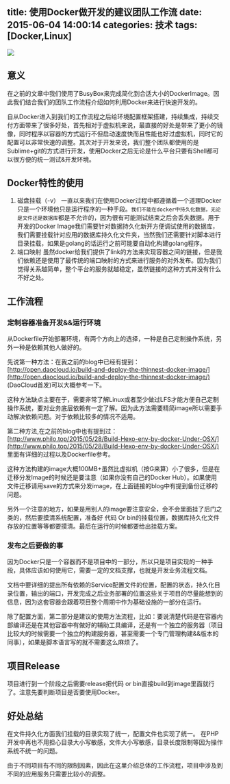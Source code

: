 title: 使用Docker做开发的建议团队工作流
date: 2015-06-04 14:00:14
categories: 技术
tags: [Docker,Linux]
---

![](http://7viiaq.com1.z0.glb.clouddn.com/DockerUbuntu.png)

## 意义
在之前的文章中我们使用了BusyBox来完成简化到合适大小的DockerImage。因此我们结合我们的团队工作流程介绍如何利用Docker来进行快速开发的。

自从Docker进入到我们的工作流程之后给环境配置框架搭建，持续集成，持续交付方面带来了很多好处，首先相对于虚拟机来说，最直接的好处是带来了更小的镜像，同时程序以容器的方式运行不但启动速度快而且性能也好过虚拟机，同时它的配置可以非常快速的调整。其次对于开发来说，我们整个团队都使用的是Sublime+git的方式进行开发，使用Docker之后无论是什么平台只要有Shell都可以很方便的统一测试&开发环境。

## Docker特性的使用
1. 磁盘挂载（-v）
一直以来我们在使用Docker过程中都遵循着一个道理Docker只是一个环境他只是运行程序的一种手段。`我们不能在docker中持久化数据，无论是文件还是数据库`都是不允许的，因为很有可能测试结束之后会丢失数据。用于开发的Docker Image我们需要针对数据持久化新开方便调试使用的数据库，我们需要挂载针对应用的数据库持久化文件夹，当然我们还需要针对脚本进行目录挂载，如果是golang的话运行之前可能要自动化构建golang程序。
2. 端口映射
虽然docker给我们提供了link的方法来实现容器之间的链接，但是我们依赖还是使用了最传统的端口映射的方式来进行服务的对外发布。因为我们觉得关系越简单，整个平台的服务就越稳定，虽然链接的这种方式并没有什么不好之处。


## 工作流程

### 定制容器准备开发&&运行环境
从Dockerfile开始部署环境，有两个方向上的选择，一种是自己定制操作系统，另外一种是依赖其他人做好的。

先说第一种方法：在我之前的blog中已经有提到：[http://open.daocloud.io/build-and-deploy-the-thinnest-docker-image/](http://open.daocloud.io/build-and-deploy-the-thinnest-docker-image/) (DaoCloud首发)可以大概参考一下。

这种方法缺点主要在于，需要非常了解Linux或者至少做过LFS才能方便自己定制操作系统，要对业务底层依赖有一定了解。因为此方法需要精简image所以需要手动解决依赖问题。对于依赖比较多的情况不适用。

第二种方法,在之前的blog中也有提到过：[http://www.philo.top/2015/05/28/Build-Hexo-env-by-docker-Under-OSX/](http://www.philo.top/2015/05/28/Build-Hexo-env-by-docker-Under-OSX/) 里面有详细的过程以及Dockerfile参考。

这种方法构建的image大概100MB+虽然比虚拟机（按G来算）小了很多，但是在迁移分发Image的时候还是要注意（如果你没有自己的Docker Hub）。如果使用文件迁移请用save的方式来分发image，在上面链接的blog中有提到备份迁移的问题。

另外一个注意的地方，如果是用别人的image要注意安全，会不会里面挂了后门之类的，然后要摸清系统配置，准备好 代码 Or bin的挂载位置，数据库持久化文件存放的位置等等都要摸清。最后在运行的时候都要给出挂载方案。

### 发布之后要做的事
因为Docker只是一个容器而不是项目中的一部分，所以只是项目实现的一种手段，具体应该如何使用它，需要一定的文档支撑，也就是开发业务流程文档。

文档中要详细的提出所有依赖的Service配置文件的位置，配置的状态，持久化目录位置，输出的端口，开发完成之后业务部署的位置这些关于项目的尽量能想到的信息，因为这套容器会跟着项目整个周期中作为基础设施的一部分在运行。

除了配置方面，第二部分是建议的使用方法流程，比如：要说清楚代码是在容器内部编译还是在其他容器中有做好的辅助工具编译，还是有一个独立的服务器（项目比较大的时候需要一个独立的构建服务器，甚至需要一个专门管理构建&&版本的同事），如果是脚本语言写的就不需要这么麻烦了。


## 项目Release 
项目进行到一个阶段之后需要release把代码 or bin直接build到image里面就行了。注意先要判断项目是否要使用Docker。

## 好处总结
在文件持久化方面我们挂载的目录实现了统一，配置文件也实现了统一。
在PHP开发中再也不用担心目录大小写敏感，文件大小写敏感，目录长度限制等因为操作系统不统一的问题。

由于不同项目有不同的限制因素，因此在这里介绍总体的工作流程，项目中涉及到不同的应用服务只需要比较小的调整。